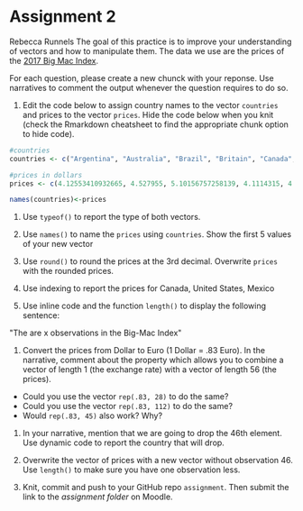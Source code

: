 Assignment 2
================
Rebecca Runnels
The goal of this practice is to improve your understanding of vectors and how to manipulate them. The data we use are the prices of the [2017 Big Mac Index](http://www.economist.com/content/big-mac-index).

For each question, please create a new chunck with your reponse. Use narratives to comment the output whenever the question requires to do so.

1.  Edit the code below to assign country names to the vector `countries` and prices to the vector `prices`. Hide the code below when you knit (check the Rmarkdown cheatsheet to find the appropriate chunk option to hide code).

``` r
#countries
countries <- c("Argentina", "Australia", "Brazil", "Britain", "Canada", "Chile", "China", "Colombia", "Costa Rica", "Czech Republic", "Denmark", "Egypt", "Euro area", "Hong Kong", "Hungary", "India", "Indonesia", "Israel", "Japan", "Malaysia", "Mexico", "New Zealand", "Norway", "Pakistan", "Peru", "Philippines", "Poland", "Russia", "Saudi Arabia", "Singapore", "South Africa", "South Korea", "Sri Lanka", "Sweden", "Switzerland", "Taiwan", "Thailand", "Turkey", "UAE", "Ukraine", "United States", "Uruguay", "Venezuela", "Vietnam", "Austria", "Belgium", "Estonia", "Finland", "France", "Germany", "Greece", "Ireland", "Italy", "Netherlands", "Portugal", "Spain")

#prices in dollars
prices <- c(4.12553410932665, 4.527955, 5.10156757258139, 4.1114315, 4.6556967948218, 3.84409554461789, 2.9171270718232, 3.24360452925142, 4.00003493480292, 3.28139971386194, 4.60649054517816, 1.75398378529494, 4.4650245, 2.45791461307047, 3.20894752849616, 2.75723192502808, 2.40293204682299, 4.77333709927976, 3.36104723155846, 2.00302783277047, 2.75424026530641, 4.43226, 5.91416018925313, 3.56633380884451, 3.22927879440258, 2.64945182050953, 2.72339966564202, 2.27813538775693, 3.1998720051198, 4.06474559047688, 2.26073850791258, 3.84396977241952, 3.77297121483168, 5.81892070131244, 6.74168957112483, 2.26396522024444, 3.49624667636214, 3.00611009353896, 3.81159814865233, 1.69785838317577, 5.3, 4.52882773036056, 4.05555555555556, 2.63939293962389, 3.88263, 4.6248975, 3.5971425, 5.207292, 4.681995, 4.453605, 3.8255325, 4.6477365, 4.79619, 4.1224395, 3.7113375, 4.33941)

names(countries)<-prices
```

1.  Use `typeof()` to report the type of both vectors.

2.  Use `names()` to name the `prices` using `countries`. Show the first 5 values of your new vector

3.  Use `round()` to round the prices at the 3rd decimal. Overwrite `prices` with the rounded prices.

4.  Use indexing to report the prices for Canada, United States, Mexico

5.  Use inline code and the function `length()` to display the following sentence:

"The are x observations in the Big-Mac Index"

1.  Convert the prices from Dollar to Euro (1 Dollar = .83 Euro). In the narrative, comment about the property which allows you to combine a vector of length 1 (the exchange rate) with a vector of length 56 (the prices).

-   Could you use the vector `rep(.83, 28)` to do the same?
-   Could you use the vector `rep(.83, 112)` to do the same?
-   Would `rep(.83, 45)` also work? Why?

1.  In your narrative, mention that we are going to drop the 46th element. Use dynamic code to report the country that will drop.

2.  Overwrite the vector of prices with a new vector without observation 46. Use `length()` to make sure you have one observation less.

3.  Knit, commit and push to your GitHub repo `assignment`. Then submit the link to the *assignment folder* on Moodle.
